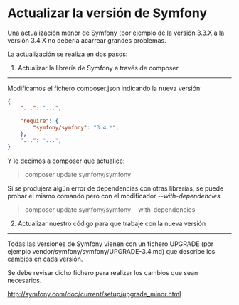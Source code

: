 Actualizar la versión de Symfony
================================


Una actualización menor de Symfony (por ejemplo de la versión 3.3.X a la versión 
3.4.X no debería acarrear grandes problemas.

La actualización se realiza en dos pasos:

1) Actualizar la librería de Symfony a través de composer
---------------------------------------------------------

Modificamos el fichero composer.json indicando la nueva versión:

```json
{
    "...": "...",

    "require": {
        "symfony/symfony": "3.4.*",
    },
    "...": "...",
}
```

Y le decimos a composer que actualice:

> composer update symfony/symfony 


Si se produjera algún error de dependencias con otras librerías, se puede probar
el mismo comando pero con el modificador *--with-dependencies*

> composer update symfony/symfony --with-dependencies 


2) Actualizar nuestro código para que trabaje con la nueva versión
------------------------------------------------------------------

Todas las versiones de Symfony vienen con un fichero UPGRADE (por ejemplo 
vendor/symfony/symfony/UPGRADE-3.4.md) que describe los cambios en cada versión.

Se debe revisar dicho fichero para realizar los cambios que sean necesarios.


http://symfony.com/doc/current/setup/upgrade_minor.html
